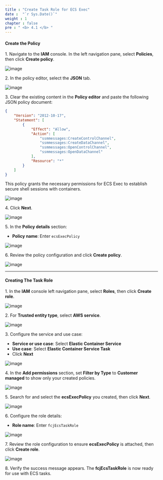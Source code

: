 ```yaml
---
title : "Create Task Role for ECS Exec"
date :  "`r Sys.Date()`" 
weight : 1
chapter : false
pre : " <b> 4.1 </b> "
---
```

#### Create the Policy

1\. Navigate to the **IAM** console. In the left navigation pane, select **Policies**, then click **Create policy**.

![image](/images/4.1/Group145.png)

2\. In the policy editor, select the **JSON** tab.

![image](/images/4.1/Group146.png)

3\. Clear the existing content in the **Policy editor** and paste the following JSON policy document:

```json
{
    "Version": "2012-10-17",
    "Statement": [
        {
            "Effect": "Allow",
            "Action": [
                "ssmmessages:CreateControlChannel",
                "ssmmessages:CreateDataChannel",
                "ssmmessages:OpenControlChannel",
                "ssmmessages:OpenDataChannel"
            ],
            "Resource": "*"
        }
    ]
}
```

This policy grants the necessary permissions for ECS Exec to establish secure shell sessions with containers.

![image](/images/4.1/Group147.png)

4\. Click **Next**.

![image](/images/4.1/Group148.png)

5\. In the **Policy details** section:
   - **Policy name**: Enter `ecsExecPolicy`

![image](/images/4.1/Group149.png)

6\. Review the policy configuration and click **Create policy**.

![image](/images/4.1/Group150.png)

___

#### Creating The Task Role

1\. In the **IAM** console left navigation pane, select **Roles**, then click **Create role**.

![image](/images/4.1/Group151.png)

2\. For **Trusted entity type**, select **AWS service**.

![image](/images/4.1/Group152.png)

3\. Configure the service and use case:
   - **Service or use case**: Select **Elastic Container Service**
   - **Use case**: Select **Elastic Container Service Task**
   - Click **Next**

![image](/images/4.1/Group153.png)

4\. In the **Add permissions** section, set **Filter by Type** to **Customer managed** to show only your created policies.

![image](/images/4.1/Group154.png)

5\. Search for and select the **ecsExecPolicy** you created, then click **Next**.

![image](/images/4.1/Group155.png)

6\. Configure the role details:
   - **Role name**: Enter `fcjEcsTaskRole`

![image](/images/4.1/Group156.png)

7\. Review the role configuration to ensure **ecsExecPolicy** is attached, then click **Create role**.

![image](/images/4.1/Group157.png)

8\. Verify the success message appears. The **fcjEcsTaskRole** is now ready for use with ECS tasks.
